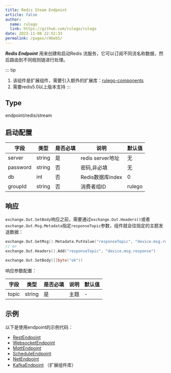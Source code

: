 ```yaml
---
title: Redis Steam Endpoint
article: false
author: 
  name: rulego
  link: https://github.com/rulego/rulego
date: 2023-11-08 22:52:33
permalink: /pages/c96eb5/
---
```


***Redis Endpoint*** <Badge text="v0.23.0+"/> 用来创建和启动Redis 流服务，它可以订阅不同流名称数据，然后路由到不同规则链进行处理。

::: tip 
1. 该组件是扩展组件，需要引入额外的扩展库：[rulego-components](https://github.com/rulego/rulego-components)
2. 需要redis5.0以上版本支持
:::

## Type

endpoint/redis/stream

## 启动配置

| 字段       | 类型     | 是否必填 | 说明             | 默认值    |
|----------|--------|------|----------------|--------|
| server   | string | 是    | redis server地址 | 无      |
| password | string | 否    | 密码,非必填         | 无      |
| db       | int    | 否    | Redis数据库index  | 0      |
| groupId  | string | 否    | 消费者组ID         | rulego |


## 响应

`exchange.Out.SetBody`响应之前，需要通过`exchange.Out.Headers()`或者`exchange.Out.Msg.Metadata`指定`responseTopic`参数，组件就会往指定的主题发送数据：

```go
exchange.Out.GetMsg().Metadata.PutValue("responseTopic", "device.msg.response")
// or
exchange.Out.Headers().Add("responseTopic", "device.msg.response")

exchange.Out.SetBody([]byte("ok"))
```

响应参数配置：

| 字段        | 类型     | 是否必填 | 说明    | 默认值 |
|-----------|--------|------|-------|-----|
| topic     | string | 是    | 主题    | -   |

## 示例

以下是使用endpoint的示例代码：

- [RestEndpoint](https://github.com/rulego/rulego/tree/main/examples/http_endpoint/http_endpoint.go)
- [WebsocketEndpoint](https://github.com/rulego/rulego/tree/main/endpoint/websocket/websocket_test.go)
- [MqttEndpoint](https://github.com/rulego/rulego/tree/main/endpoint/mqtt/mqtt_test.go)
- [ScheduleEndpoint](https://github.com/rulego/rulego/tree/main/endpoint/schedule/schedule_test.go)
- [NetEndpoint](https://github.com/rulego/rulego-components/blob/main/endpoint/net/net_test.go)
- [KafkaEndpoint](https://github.com/rulego/rulego-components/blob/main/endpoint/kafka/kafka_test.go) （扩展组件库）